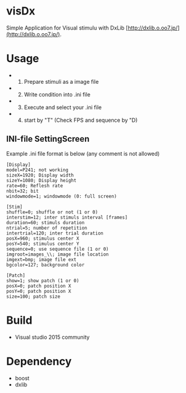 # visDx
Simple Application for Visual stimulu with DxLib [http://dxlib.o.oo7.jp/](http://dxlib.o.oo7.jp/).

# Usage

 - 1. Prepare stimuli as a image file
 - 2. Write condition into .ini file 
 - 3. Execute and select your .ini file
 - 4. start by "T" (Check FPS and sequence by "D)
 
## INI-file SettingScreen

Example .ini file format is below (any comment is not allowed)

~~~~
[Display]
model=P241; not working
sizeX=1920; Display width
sizeY=1080; Display height
rate=60; Reflesh rate
nbit=32; bit
windowmode=1; windowmode (0: full screen) 

[Stim]
shuffle=0; shuffle or not (1 or 0)
interstim=12; inter stimuls interval [frames]
duration=60; stimuls duration
ntrial=5; number of repetition
intertrial=120; inter trial duration
posX=960; stimulus center X
posY=540; stimulus center Y
sequence=0; use sequence file (1 or 0) 
imgroot=images_\\; image file location
imgext=bmp; image file ext
bgcolor=127; background color

[Patch]
show=1; show patch (1 or 0)
posX=0; patch position X
posY=0; patch position X
size=100; patch size
~~~~

# Build
 - Visual studio 2015 community
 
# Dependency
 - boost
 - dxlib




